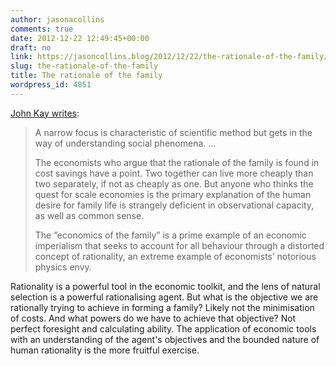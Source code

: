 ```yaml
---
author: jasonacollins
comments: true
date: 2012-12-22 12:49:45+00:00
draft: no
link: https://jasoncollins.blog/2012/12/22/the-rationale-of-the-family/
slug: the-rationale-of-the-family
title: The rationale of the family
wordpress_id: 4851
---
```


[John Kay writes](http://www.johnkay.com/2012/12/19/to-understand-christmas-go-to-the-pub):


<blockquote>A narrow focus is characteristic of scientific method but gets in the way of understanding social phenomena. ...

The economists who argue that the rationale of the family is found in cost savings have a point. Two together can live more cheaply than two separately, if not as cheaply as one. But anyone who thinks the quest for scale economies is the primary explanation of the human desire for family life is strangely deficient in observational capacity, as well as common sense.

The “economics of the family” is a prime example of an economic imperialism that seeks to account for all behaviour through a distorted concept of rationality, an extreme example of economists’ notorious physics envy.</blockquote>


Rationality is a powerful tool in the economic toolkit, and the lens of natural selection is a powerful rationalising agent. But what is the objective we are rationally trying to achieve in forming a family? Likely not the minimisation of costs. And what powers do we have to achieve that objective? Not perfect foresight and calculating ability. The application of economic tools with an understanding of the agent's objectives and the bounded nature of human rationality is the more fruitful exercise.
